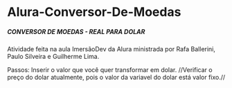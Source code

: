 # Alura-Conversor-De-Moedas

##### CONVERSOR DE MOEDAS - REAL PARA DOLAR #####

Atividade feita na aula ImersãoDev da Alura ministrada por Rafa Ballerini, Paulo Silveira e Guilherme Lima.


Passos:
Inserir o valor que você quer transformar em dolar. 
//Verificar o preço do dolar atualmente, pois o valor da variavel do dolar está valor fixo.//

